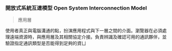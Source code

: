 
### 開放式系統互連模型 Open System Interconnection Model

> 應用層

使用者真正與電腦溝通的點，扮演應用程式與下一層之間的介面。瀏覽器在必須處理遠端資源時，與應用層及其相關協定介接。負責辨識及確認可用的通訊夥伴，並驗證指定通訊類型是否能得到足夠的資ㄩ